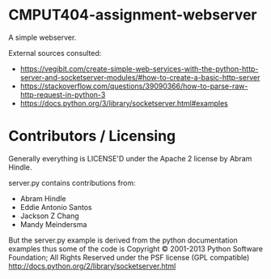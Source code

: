 CMPUT404-assignment-webserver
=============================
A simple webserver.

External sources consulted:
* https://vegibit.com/create-simple-web-services-with-the-python-http-server-and-socketserver-modules/#how-to-create-a-basic-http-server
* https://stackoverflow.com/questions/39090366/how-to-parse-raw-http-request-in-python-3
* https://docs.python.org/3/library/socketserver.html#examples


Contributors / Licensing
========================

Generally everything is LICENSE'D under the Apache 2 license by Abram Hindle.

server.py contains contributions from:

* Abram Hindle
* Eddie Antonio Santos
* Jackson Z Chang
* Mandy Meindersma 

But the server.py example is derived from the python documentation
examples thus some of the code is Copyright © 2001-2013 Python
Software Foundation; All Rights Reserved under the PSF license (GPL
compatible) http://docs.python.org/2/library/socketserver.html